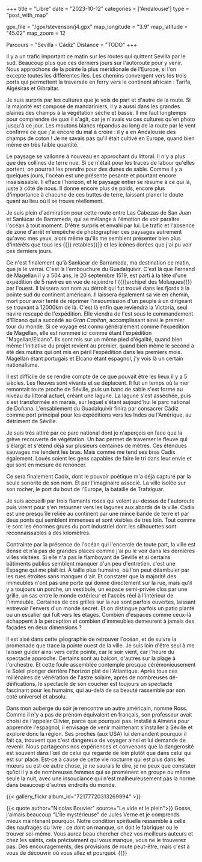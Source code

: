 +++
title = "Libre"
date = "2023-10-12"
categories = ['Andalousie']
type = "post_with_map"

gpx_file = "/gpx/stevenson/j4.gpx"
map_longitude = "3.9"
map_latitude = "45.02"
map_zoom = 12

Parcours = "Sevilla - Cádiz"
Distance = "TODO"
+++

Il y a un trafic important ce matin sur les routes qui quittent Sevilla par le sud. Beaucoup plus que ces derniers jours sur l'autoroute 
pour y venir. Nous approchons de la pointe la plus méridionale de l'Europe, si l'on excepte toutes les différentes îles. Les chemins 
convergent vers les trois ports qui permettent la traversée en ferry vers le continent africain : Tarifa, Algésiras et Gibraltar.

Je suis surpris par les cultures que je vois de part et d'autre de la route. Si la majorité est composé de mandariniers, il y a aussi 
dans les grandes plaines des champs à la végétation sèche et basse. Il me faut longtemps pour comprendre de quoi il s'agit, car je 
n'avais vu ces cultures qu'en photo jusqu'à ce jour. Les moutons blancs répandus au long de la route par le vent confirme ce que j'ai 
encore du mal à croire : il y a en Andalousie des champs de coton ! Je ne savais pas qu'il était cultivé en Europe, quand bien même en 
très faible quantité.

Le paysage se vallonne à nouveau en approchant du littoral. Il n'y a plus que des collines de terre nue. Si ce n'était pour les traces de 
labour qu'elles portent, on pourrait les prendre pour des dunes de sable. Comme il y a quelques jours, l'océan est une présente pesante et 
pourtant encore insaisissable. Il efface l'horizon, et le paysage entier se résume à ce qui là, juste à côté de nous. Il donne encore plus 
de poids, encore plus d'importance à chacune de ces buttes de terre, laissant planer le doute quant au lieu où il se trouve réellement.

Je suis plein d'admiration pour cette route entre Las Cabezas de San Juan et Sanlúcar de Barrameda, qui se mélange à l'émotion de voir 
paraître l'océan à tout moment. D'être surpris et envahi par lui. Le trafic et l'absence de zone d'arrêt m'empêche de photographier ces 
paysages autrement qu'avec mes yeux, alors même qu'ils me semblent présenter bien plus d'intérêts que tous les 
{{<definition definition="Dans une église, construction verticale portant un décor peint ou sculpté, placée sur un autel ou en retrait de celui-ci. (Larousse)">}}
retables{{</definition>}} 
et les icônes dorées que j'ai pu voir ces derniers jours.

Ce n'est finalement qu'à Sanlúcar de Barrameda, ma destination ce matin, que je le verrai. C'est là l'embouchure du Guadalquivir. C'est là 
que Fernand de Magellan il y a 504 ans, le 20 septembre 1519, est parti à la tête d'une expédition de 5 navires en vue de rejoindre 
l'{{<definition definition="Archipel situé dans l'Est de l'actuelle Indonésie, très prisées à l'époque pour ses épices et notamment les clous de girofles.">}}archipel 
des Moluques{{</definition>}} 
par l'ouest. Il laissera son nom au détroit qui fut trouvé dans les fjords à la pointe sud du continent américain. Il laissera également sa 
vie en chemin, mort pour avoir tenté de réprimer l'insoumission d'un peuple à un dirigeant se trouvant à 12000km de là. C'est là enfin que 
reviendra la Victoria, seul navire rescapé de l'expédition. Elle viendra de l'est sous le commandement d'Elcano qui a succédé au *Gran Capitan*, 
accomplissant ainsi le premier tour du monde. Si ce voyage est connu généralement comme l'expédition de Magellan, elle est nommée ici comme étant 
l'expédition "Magellan/Elcano". Ils sont mis sur un même pied d'égalité, quand bien même l'initiative du projet revient au premier, quand bien 
même le second a été des mutins qui ont mis en péril l'expédition dans les premiers mois. Magellan étant portugais et Elcano étant espagnol, j'y 
vois là un certain nationalisme.

Il est difficile de se rendre compte de ce que pouvait être les lieux il y a 5 siècles. Les fleuves sont vivants et se déplacent. Il fut un temps 
où la mer remontait toute proche de Séville, puis un banc de sable s'est formé au niveau du littoral actuel, créant une lagune. La lagune s'est 
asséchée, puis s'est transformée en marais, sur lequel s'étant aujourd'hui le parc national de Doñana. L'ensablement du Guadalquivir finira par 
consacrer Cádiz comme port principal pour les expéditions vers les Indes ou l'Amérique, au détriment de Séville.

Je suis très attiré par ce parc national dont je n'aperçois en face que la grève recouverte de végétation. Un bac permet de traverser le fleuve 
qui s'élargit et s'étend déjà sur plusieurs centaines de mètres. Ces étendues sauvages me tendent les bras. Mais comme me tend ses bras Cadix également.
Loués soient les gens capables de faire le tri dans leur envie et qui sont en mesure de renoncer.

Ce sera finalement Cadix, dont le pouvoir poétique m'a déjà capturé par la seule sonorité de son nom. Et par l'imaginaire associé. La ville 
isolée sur son rocher, le port du bout de l'Europe, la bataille de Trafalguar.

Je suis accueilli par trois flamants roses qui volent au-dessus de l'autoroute puis virent pour s'en retourner vers les lagunes aux abords de la 
ville. Cadix est une presqu'île reliée au continent par une mince bande de terre et par deux ponts qui semblent immenses et sont visibles de très 
loin. Tout comme le sont les énormes grues du port industriel dont les silhouettes sont reconnaissables à des kilomètres.

Contrainte par la présence de l'océan qui l'encercle de toute part, la ville est dense et n'a pas de grandes places comme j'ai pu le voir dans 
les dernières villes visitées. Si elle n'a pas le flamboyant de Séville et si certains bâtiments publics semblent manquer d'un peu d'entretien, 
c'est une Espagne qui me plaît ici. À taille plus humaine, où l'on peut déambuler par les rues étroites sans manquer d'air. Et constater que la 
majorité des immeubles n'ont pas une porte qui donne directement sur la rue, mais qu'il y a toujours un porche, un vestibule, un espace semi-privée 
clos par une grille, un sas entre le monde extérieur et l'accès réel à l'intérieur de l'immeuble. Certaines de ces grilles sur la rue sont parfois 
ouvertes, laissant entrevoir l'envers d'un monde secret. Et on distingue parfois un patio planté ou un escalier qui fuit vers les étages. Combien 
d'espaces comme ceux-là échappent à la perception et combien d'immeubles demeurent à jamais des façades en deux dimensions ?

Il est aisé dans cette géographie de retrouver l'océan, et de suivre la promenade que trace la pointe ouest de la ville. Je suis loin d'être seul 
à me laisser guider ainsi vers cette pointe, car le soir vient, car l'heure du spectacle approche. Certains sont au balcon, d'autres sur la plage 
à l'orchestre. Et cette foule assemblée contemple presque cérémonieusement le Soleil plonger derrière l'horizon plat de l'Atlantique. Après tous ces 
millénaires de vénération de l'astre solaire, après de nombreuses dé-déifications, le spectacle de son coucher est toujours un spectacle fascinant 
pour les humains, qui au-delà de sa beauté rassemble par son coté universel et absolu.

Dans mon auberge du soir je rencontre un autre américain, nommé Ross. Comme il n'y a pas de prénom équivalent en français, son professeur avait 
choisi de l'appeler Olivier, parce que pourquoi pas. Installé à Almeria pour apprendre l'espagnol, il envisage de venir maintenant s'installer à 
Séville et explore donc la région. Ses proches (aux USA) lui demandent pourquoi il fait ça, trouvent que c'est dangereux de voyager ainsi et lui 
demande de revenir. Nous partageons nos expériences et convenons que la dangerosité est souvent dans l’œil de celui qui regarde de loin plutôt que 
dans celui qui est sur place. Est-ce à cause de cette vie nocturne qui est plus dans les mœurs ou est-ce autre chose, je ne saurais le dire, je ne 
peux que constater qu'ici il y a de nombreuses femmes qui se promènent en groupe ou même seule la nuit, avec une insouciance qui n'est 
malheureusement pas la norme dans beaucoup d'autres endroits du monde.

{{< gallery_flickr album_id="72177720313269994" >}}

{{< quote author="Nicolas Bouvier" source="Le vide et le plein">}}
Gosse, j'aimais beaucoup "L'Île mystérieuse" de Jules Verne et je comprends mieux maintenant pourquoi. Notre condition spirituelle ressemble 
à celle des naufragés du livre : ce dont on manque, on doit le fabriquer ou le trouver soi-même. Vous aurez beau chercher chez vos meilleurs 
auteurs et chez les saints, cela précisément qui vous manque, vous ne le trouverez pas. Des encouragements, des provisions de route peut-être, 
mais c'est à vous de découvrir où vous allez et pourquoi.
{{</quote>}}
